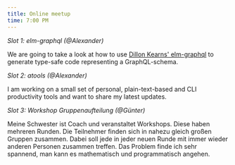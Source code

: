 ```yaml
---
title: Online meetup
time: 7:00 PM
---
```

*Slot 1: elm-graphql (@Alexander)*

We are going to take a look at how to use [Dillon Kearns' elm-graphql](https://package.elm-lang.org/packages/dillonkearns/elm-graphql/latest/) to generate type-safe code representing a GraphQL-schema.

*Slot 2: atools (@Alexander)*

I am working on a small set of personal, plain-text-based and CLI productivity tools and want to share my latest updates.

*Slot 3: Workshop Gruppenaufteilung (@Günter)* 

Meine Schwester ist Coach und veranstaltet Workshops. Diese haben mehreren Runden. Die Teilnehmer finden sich in nahezu gleich großen Gruppen zusammen. Dabei soll jede in jeder neuen Runde mit immer wieder anderen Personen zusammen treffen. Das Problem finde ich sehr spannend, man kann es mathematisch und programmatisch angehen.
